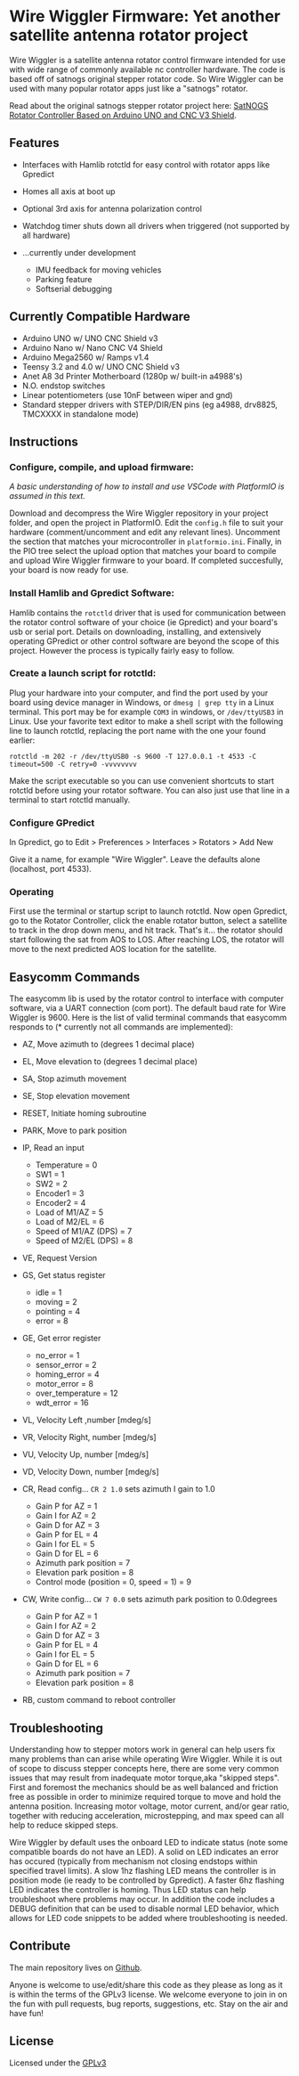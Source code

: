 # Wire Wiggler Firmware: Yet another satellite antenna rotator project
Wire Wiggler is a satellite antenna rotator control firmware intended for use with wide range of commonly available nc controller hardware. The code is based off of satnogs original stepper rotator code. So Wire Wiggler can be used with many popular rotator apps just like a "satnogs" rotator.

Read about the original satnogs stepper rotator project here: [SatNOGS Rotator Controller Based on Arduino UNO and CNC V3 Shield](https://gitlab.com/Quartapound/satnogs-rotator-firmware/).

## Features
* Interfaces with Hamlib rotctld for easy control with rotator apps like Gpredict
* Homes all axis at boot up
* Optional 3rd axis for antenna polarization control
* Watchdog timer shuts down all drivers when triggered (not supported by all hardware)
* ...currently under development

    * IMU feedback for moving vehicles
    * Parking feature
    * Softserial debugging

## Currently Compatible Hardware
* Arduino UNO w/ UNO CNC Shield v3
* Arduino Nano w/ Nano CNC V4 Shield
* Arduino Mega2560 w/ Ramps v1.4
* Teensy 3.2 and 4.0 w/ UNO CNC Shield v3
* Anet A8 3d Printer Motherboard (1280p w/ built-in a4988's)
* N.O. endstop switches
* Linear potentiometers (use 10nF between wiper and gnd)
* Standard stepper drivers with STEP/DIR/EN pins (eg a4988, drv8825, TMCXXXX in standalone mode)

## Instructions
### Configure, compile, and upload firmware:
*A basic understanding of how to install and use VSCode with PlatformIO is assumed in this text.*

Download and decompress the Wire Wiggler repository in your project folder, and open the project in PlatformIO. Edit the `config.h` file to suit your hardware (comment/uncomment and edit any relevant lines). Uncomment the section that matches your microcontroller in `platformio.ini`. Finally, in the PIO tree select the upload option that matches your board to compile and upload Wire Wiggler firmware to your board. If completed succesfully, your board is now ready for use.

### Install Hamlib and Gpredict Software:
Hamlib contains the `rotctld` driver that is used for communication between the rotator control software of your choice (ie Gpredict) and your board's usb or serial port. Details on downloading, installing, and extensively operating GPredict or other control software are beyond the scope of this project. However the process is typically fairly easy to follow.

### Create a launch script for rotctld:
Plug your hardware into your computer, and find the port used by your board using device manager in Windows, or `dmesg | grep tty` in a Linux terminal. This port may be for example `COM3` in windows, or `/dev/ttyUSB3` in Linux. Use your favorite text editor to make a shell script with the following line to launch rotctld, replacing the port name with the one your found earlier:

```
rotctld -m 202 -r /dev/ttyUSB0 -s 9600 -T 127.0.0.1 -t 4533 -C timeout=500 -C retry=0 -vvvvvvvv
```
Make the script executable so you can use convenient shortcuts to start rotctld before using your rotator software. You can also just use that line in a terminal to start rotctld manually.

### Configure GPredict
In Gpredict, go to Edit > Preferences > Interfaces > Rotators > Add New

Give it a name, for example "Wire Wiggler". Leave the defaults alone (localhost, port 4533). 

### Operating
First use the terminal or startup script to launch rotctld. Now open Gpredict, go to the Rotator Controller, click the enable rotator button, select a satellite to track in the drop down menu, and hit track. That's it... the rotator should start following the sat from AOS to LOS. After reaching LOS, the rotator will move to the next predicted AOS location for the satellite.

## Easycomm Commands
The easycomm lib is used by the rotator control to interface with computer software, via a UART connection (com port). The default baud rate for Wire Wiggler is 9600. Here is the list of valid terminal commands that easycomm responds to (* currently not all commands are implemented):

* AZ, Move azimuth to (degrees 1 decimal place)
* EL, Move elevation to (degrees 1 decimal place)
* SA, Stop azimuth movement
* SE, Stop elevation movement
* RESET, Initiate homing subroutine
* PARK, Move to park position
* IP, Read an input
    * Temperature = 0
    * SW1 = 1
    * SW2 = 2
    * Encoder1 = 3
    * Encoder2 = 4
    * Load of M1/AZ = 5
    * Load of M2/EL = 6
    * Speed of M1/AZ (DPS) = 7
    * Speed of M2/EL (DPS) = 8
* VE, Request Version
* GS, Get status register
    * idle = 1
    * moving = 2
    * pointing = 4
    * error = 8
* GE, Get error register
    * no_error = 1
    * sensor_error = 2
    * homing_error = 4
    * motor_error = 8
    * over_temperature = 12
    * wdt_error = 16
* VL, Velocity Left ,number [mdeg/s]
* VR, Velocity Right, number [mdeg/s]
* VU, Velocity Up, number [mdeg/s]
* VD, Velocity Down, number [mdeg/s]
* CR, Read config... `CR 2 1.0` sets azimuth I gain to 1.0
    * Gain P for AZ = 1
    * Gain I for AZ = 2
    * Gain D for AZ = 3
    * Gain P for EL = 4
    * Gain I for EL = 5
    * Gain D for EL = 6
    * Azimuth park position = 7
    * Elevation park position = 8
    * Control mode (position = 0, speed = 1) = 9
* CW, Write config... `CW 7 0.0` sets azimuth park position to 0.0degrees
    * Gain P for AZ = 1
    * Gain I for AZ = 2
    * Gain D for AZ = 3
    * Gain P for EL = 4
    * Gain I for EL = 5
    * Gain D for EL = 6
    * Azimuth park position = 7
    * Elevation park position = 8

* RB, custom command to reboot controller

## Troubleshooting
Understanding how to stepper motors work in general can help users fix many problems than can arise while operating Wire Wiggler. While it is out of scope to discuss stepper concepts here, there are some very common issues that may result from inadequate motor torque,aka "skipped steps". First and foremost the mechanics should be as well balanced and friction free as possible in order to minimize required torque to move and hold the antenna position. Increasing motor voltage, motor current, and/or gear ratio, together with reducing acceleration, microstepping, and max speed can all help to reduce skipped steps.

Wire Wiggler by default uses the onboard LED to indicate status (note some compatible boards do not have an LED). A solid on LED indicates an error has occured (typically from mechanism not closing endstops within specified travel limits). A slow 1hz flashing LED means the controller is in position mode (ie ready to be controlled by Gpredict). A faster 6hz flashing LED indicates the controller is homing. Thus LED status can help troubleshoot where problems may occur. In addition the code includes a DEBUG definition that can be used to disable normal LED behavior, which allows for LED code snippets to be added where troubleshooting is needed.

## Contribute
The main repository lives on [Github](https://github.com/truglodite/Wire-Wiggler-Firmware).

Anyone is welcome to use/edit/share this code as they please as long as it is within the terms of the GPLv3 license. We welcome everyone to join in on the fun with pull requests, bug reports, suggestions, etc. Stay on the air and have fun!

## License
Licensed under the [GPLv3](LICENSE)
